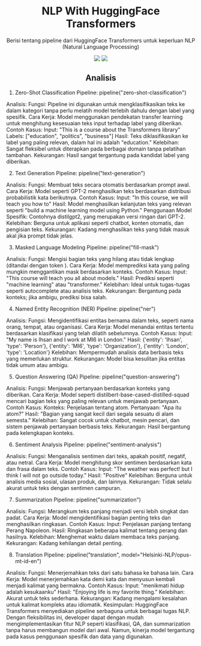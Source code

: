 <h1 align="center"> NLP With HuggingFace Transformers </h1>
<p align="center"> Berisi tentang pipeline dari HuggingFace Transformers untuk keperluan NLP (Natural Language Processing)</p>

<div align="center">

<img src="https://img.shields.io/badge/python-3670A0?style=for-the-badge&logo=python&logoColor=ffdd54">
<img src="https://img.shields.io/badge/jupyter-%23FA0F00.svg?style=for-the-badge&logo=jupyter&logoColor=white">

</div>

<h2 align="center"> Analisis </h2> 

1. Zero-Shot Classification
Pipeline: pipeline("zero-shot-classification")

Analisis:
Fungsi: Pipeline ini digunakan untuk mengklasifikasikan teks ke dalam kategori tanpa perlu melatih model terlebih dahulu dengan label yang spesifik.
Cara Kerja: Model menggunakan pendekatan transfer learning untuk menghitung kesesuaian teks input terhadap label yang diberikan.
Contoh Kasus:
Input: "This is a course about the Transformers library"
Labels: ["education", "politics", "business"]
Hasil: Teks diklasifikasikan ke label yang paling relevan, dalam hal ini adalah "education."
Kelebihan: Sangat fleksibel untuk diterapkan pada berbagai domain tanpa pelatihan tambahan.
Kekurangan: Hasil sangat tergantung pada kandidat label yang diberikan.

2. Text Generation
Pipeline: pipeline("text-generation")

Analisis:
Fungsi: Membuat teks secara otomatis berdasarkan prompt awal.
Cara Kerja: Model seperti GPT-2 menghasilkan teks berdasarkan distribusi probabilistik kata berikutnya.
Contoh Kasus:
Input: "In this course, we will teach you how to"
Hasil: Model menghasilkan kelanjutan teks yang relevan seperti "build a machine learning model using Python."
Penggunaan Model Spesifik: Contohnya distilgpt2, yang merupakan versi ringan dari GPT-2.
Kelebihan: Berguna untuk aplikasi seperti chatbot, konten otomatis, dan pengisian teks.
Kekurangan: Kadang menghasilkan teks yang tidak masuk akal jika prompt tidak jelas.

3. Masked Language Modeling
Pipeline: pipeline("fill-mask")

Analisis:
Fungsi: Mengisi bagian teks yang hilang atau tidak lengkap (ditandai dengan token <mask>).
Cara Kerja: Model memprediksi kata yang paling mungkin menggantikan mask berdasarkan konteks.
Contoh Kasus:
Input: "This course will teach you all about <mask> models."
Hasil: Prediksi seperti "machine learning" atau "transformer."
Kelebihan: Ideal untuk tugas-tugas seperti autocomplete atau analisis teks.
Kekurangan: Bergantung pada konteks; jika ambigu, prediksi bisa salah.

4. Named Entity Recognition (NER)
Pipeline: pipeline("ner")

Analisis:
Fungsi: Mengidentifikasi entitas bernama dalam teks, seperti nama orang, tempat, atau organisasi.
Cara Kerja: Model menandai entitas tertentu berdasarkan klasifikasi yang telah dilatih sebelumnya.
Contoh Kasus:
Input: "My name is Ihsan and I work at MI6 in London."
Hasil: {'entity': 'Ihsan', 'type': 'Person'}, {'entity': 'MI6', 'type': 'Organization'}, {'entity': 'London', 'type': 'Location'}
Kelebihan: Mempermudah analisis data berbasis teks yang memerlukan struktur.
Kekurangan: Model bisa kesulitan jika entitas tidak umum atau ambigu.

5. Question Answering (QA)
Pipeline: pipeline("question-answering")

Analisis:
Fungsi: Menjawab pertanyaan berdasarkan konteks yang diberikan.
Cara Kerja: Model seperti distilbert-base-cased-distilled-squad mencari bagian teks yang paling relevan untuk menjawab pertanyaan.
Contoh Kasus:
Konteks: Penjelasan tentang atom.
Pertanyaan: "Apa itu atom?"
Hasil: "Bagian yang sangat kecil dari segala sesuatu di alam semesta."
Kelebihan: Sangat cocok untuk chatbot, mesin pencari, dan sistem penjawab pertanyaan berbasis teks.
Kekurangan: Hasil bergantung pada kelengkapan konteks.

6. Sentiment Analysis
Pipeline: pipeline("sentiment-analysis")

Analisis:
Fungsi: Menganalisis sentimen dari teks, apakah positif, negatif, atau netral.
Cara Kerja: Model menghitung skor sentimen berdasarkan kata dan frasa dalam teks.
Contoh Kasus:
Input: "The weather was perfect! but I think I will not go outside today."
Hasil: "Positive"
Kelebihan: Berguna untuk analisis media sosial, ulasan produk, dan lainnya.
Kekurangan: Tidak selalu akurat untuk teks dengan sentimen campuran.

7. Summarization
Pipeline: pipeline("summarization")

Analisis:
Fungsi: Merangkum teks panjang menjadi versi lebih singkat dan padat.
Cara Kerja: Model mengidentifikasi bagian penting teks dan menghasilkan ringkasan.
Contoh Kasus:
Input: Penjelasan panjang tentang Perang Napoleon.
Hasil: Ringkasan beberapa kalimat tentang perang dan hasilnya.
Kelebihan: Menghemat waktu dalam membaca teks panjang.
Kekurangan: Kadang kehilangan detail penting.

8. Translation
Pipeline: pipeline("translation", model="Helsinki-NLP/opus-mt-id-en")

Analisis:
Fungsi: Menerjemahkan teks dari satu bahasa ke bahasa lain.
Cara Kerja: Model menerjemahkan kata demi kata dan menyusun kembali menjadi kalimat yang bermakna.
Contoh Kasus:
Input: "menikmati hidup adalah kesukaanku"
Hasil: "Enjoying life is my favorite thing."
Kelebihan: Akurat untuk teks sederhana.
Kekurangan: Kadang mengalami kesalahan untuk kalimat kompleks atau idiomatik.
Kesimpulan:
HuggingFace Transformers menyediakan pipeline serbaguna untuk berbagai tugas NLP. Dengan fleksibilitas ini, developer dapat dengan mudah mengimplementasikan fitur NLP seperti klasifikasi, QA, dan summarization tanpa harus membangun model dari awal. Namun, kinerja model tergantung pada kasus penggunaan spesifik dan data yang digunakan.
